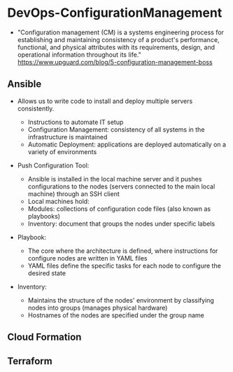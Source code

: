 # DevOps-ConfigurationManagement
- "Configuration management (CM) is a systems engineering process for establishing and maintaining consistency of a product's performance, functional, and physical attributes with its requirements, design, and operational information throughout its life." https://www.upguard.com/blog/5-configuration-management-boss
## Ansible
- Allows us to write code to install and deploy multiple servers consistently.
  - Instructions to automate IT setup
  - Configuration Management: consistency of all systems in the infrastructure is maintained 
  - Automatic Deployment: applications are deployed automatically on a variety of environments
  
- Push Configuration Tool:
  - Ansible is installed in the local machine server and it pushes configurations to the nodes (servers connected to the main local machine) through an SSH client
  - Local machines hold:
   - Modules: collections of configuration code files (also known as playbooks)
   - Inventory: document that groups the nodes under specific labels
    
- Playbook:
  - The core where the architecture is defined, where instructions for configure nodes are written in YAML files
  - YAML files define the specific tasks for each node to configure the desired state
    
- Inventory: 
  - Maintains the structure of the nodes' environment by classifying nodes into groups (manages physical hardware)
  - Hostnames of the nodes are specified under the group name

  
## Cloud Formation

## Terraform
